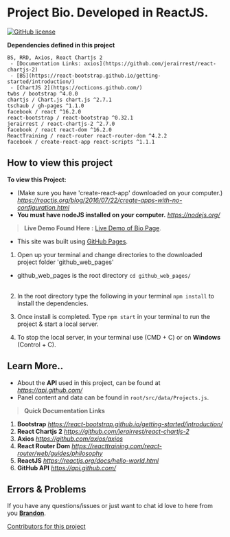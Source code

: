 # **Project Bio**. Developed in ReactJS.
[![GitHub license](https://img.shields.io/badge/license-GNU-blue.svg)](LICENSE) 

**Dependencies defined in this project**
```
BS, RRD, Axios, React Chartjs 2 
 - [Documentation Links: axios](https://github.com/jerairrest/react-chartjs-2)
 - [BS](https://react-bootstrap.github.io/getting-started/introduction/)
 - [ChartJS 2](https://octicons.github.com/)
twbs / bootstrap ^4.0.0
chartjs / Chart.js chart.js ^2.7.1
tschaub / gh-pages ^1.1.0
facebook / react ^16.2.0
react-bootstrap / react-bootstrap ^0.32.1
jerairrest / react-chartjs-2 ^2.7.0
facebook / react react-dom ^16.2.0
ReactTraining / react-router react-router-dom ^4.2.2
facebook / create-react-app react-scripts ^1.1.1
```
## How to view this project
**To view this Project:**
- (Make sure you have 'create-react-app' downloaded on your computer.)
 *https://reactjs.org/blog/2016/07/22/create-apps-with-no-configuration.html*
- **You must have nodeJS installed on your computer.** *https://nodejs.org/*

> **Live Demo Found Here :** [Live Demo of Bio Page](https://brandonv98.github.io/bio).
- This site was built using [GitHub Pages](https://pages.github.com/).

1) Open up your terminal and change directories to the downloaded project folder 'github_web_pages'
- github_web_pages is the root directory
    `cd github_web_pages/`
                                                  
2) In the root directory type the following in your terminal
    `npm install`
to install the dependencies.
                                                  
3) Once install is completed. Type
    `npm start`
in your terminal to run the project & start a local server.

4) To stop the local server, in your terminal  use (CMD + C) or on **Windows** (Control + C).
                                                  
## Learn More..
-  About the **API** used in this project, can be found at  *https://api.github.com/*
- Panel content and data can be found in `root/src/data/Projects.js`.
> **Quick Documentation Links**
1) **Bootstrap** *https://react-bootstrap.github.io/getting-started/introduction/*
2) **React Chartjs 2** *https://github.com/jerairrest/react-chartjs-2*
3) **Axios** *https://github.com/axios/axios*
4) **React Router Dom** *https://reacttraining.com/react-router/web/guides/philosophy*
5) **ReactJS** *https://reactjs.org/docs/hello-world.html*
6) **GitHub API** *https://api.github.com/*


## Errors & Problems
If you have any questions/issues or just want to chat id love to here from you **[Brandon](brandon@overtimewebdev.com)**.

[Contributors for this project](CONTRIBUTORS.md)
